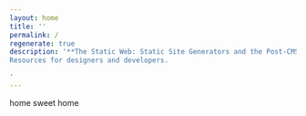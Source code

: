 ```yaml
---
layout: home
title: ''
permalink: /
regenerate: true
description: '**The Static Web: Static Site Generators and the Post-CMS paradigm.** <br />
Resources for designers and developers.

'
---
```

home sweet home
